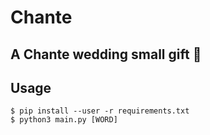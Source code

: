 # Chante 
## A Chante wedding small gift 👰

## Usage

    $ pip install --user -r requirements.txt
    $ python3 main.py [WORD]


